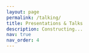 ```yaml
---
layout: page
permalink: /talking/
title: Presentations & Talks
description: Constructing...
nav: true
nav_order: 4
---
```



